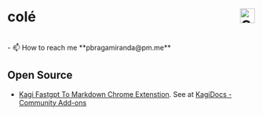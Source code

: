 <h1>colé<img align="right" alt="Coding" width="30" src="https://logodownload.org/wp-content/uploads/2016/11/botafogo-logo-escudo.png"></h1>

<br>
- 📫 How to reach me **pbragamiranda@pm.me**

## Open Source
- [Kagi Fastgpt To Markdown Chrome Extenstion](https://chromewebstore.google.com/detail/kagi-fastgpt-to-markdown/bamhebecdlhhkedgncapjoofbohgiogc). See at [KagiDocs - Community Add-ons](https://help.kagi.com/kagi/community-addons/)
